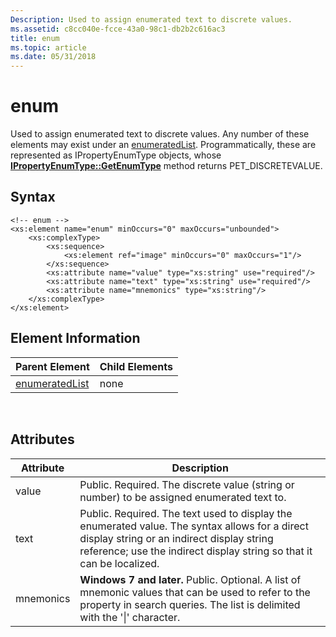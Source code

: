 ```yaml
---
Description: Used to assign enumerated text to discrete values.
ms.assetid: c8cc040e-fcce-43a0-98c1-db2b2c616ac3
title: enum
ms.topic: article
ms.date: 05/31/2018
---
```


# enum

Used to assign enumerated text to discrete values. Any number of these elements may exist under an [enumeratedList](./propdesc-schema-enumeratedlist.md). Programmatically, these are represented as IPropertyEnumType objects, whose [**IPropertyEnumType::GetEnumType**](/windows/win32/api/propsys/nf-propsys-ipropertyenumtype-getenumtype) method returns PET\_DISCRETEVALUE.

## Syntax


```
<!-- enum -->
<xs:element name="enum" minOccurs="0" maxOccurs="unbounded">
    <xs:complexType>
        <xs:sequence>
            <xs:element ref="image" minOccurs="0" maxOccurs="1"/>
        </xs:sequence>
        <xs:attribute name="value" type="xs:string" use="required"/>
        <xs:attribute name="text" type="xs:string" use="required"/>
        <xs:attribute name="mnemonics" type="xs:string"/>
    </xs:complexType>
</xs:element>
```



## Element Information



| Parent Element                                         | Child Elements |
|--------------------------------------------------------|----------------|
| [enumeratedList](./propdesc-schema-enumeratedlist.md) | none           |



 

## Attributes



| Attribute | Description                                                                                                                                                                                                          |
|-----------|----------------------------------------------------------------------------------------------------------------------------------------------------------------------------------------------------------------------|
| value     | Public. Required. The discrete value (string or number) to be assigned enumerated text to.                                                                                                                           |
| text      | Public. Required. The text used to display the enumerated value. The syntax allows for a direct display string or an indirect display string reference; use the indirect display string so that it can be localized. |
| mnemonics | **Windows 7 and later.** Public. Optional. A list of mnemonic values that can be used to refer to the property in search queries. The list is delimited with the '\|' character.                                     |



 

 

 